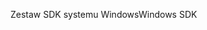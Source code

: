 <span data-ttu-id="1ba31-101">Zestaw SDK systemu Windows</span><span class="sxs-lookup"><span data-stu-id="1ba31-101">Windows SDK</span></span>